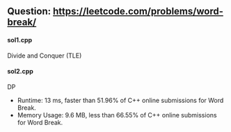 ## Question: https://leetcode.com/problems/word-break/

#### sol1.cpp

Divide and Conquer (TLE)

#### sol2.cpp
DP
* Runtime: 13 ms, faster than 51.96% of C++ online submissions for Word Break.
* Memory Usage: 9.6 MB, less than 66.55% of C++ online submissions for Word Break.
